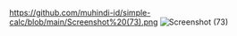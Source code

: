 https://github.com/muhindi-id/simple-calc/blob/main/Screenshot%20(73).png
![Screenshot (73)](https://github.com/muhindi-id/simple-calc/assets/152690774/f726e202-2473-4e09-9bb3-e77c4379092e)

